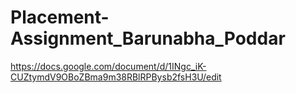 # Placement-Assignment_Barunabha_Poddar
https://docs.google.com/document/d/1INgc_iK-CUZtymdV9OBoZBma9m38RBlRPBysb2fsH3U/edit